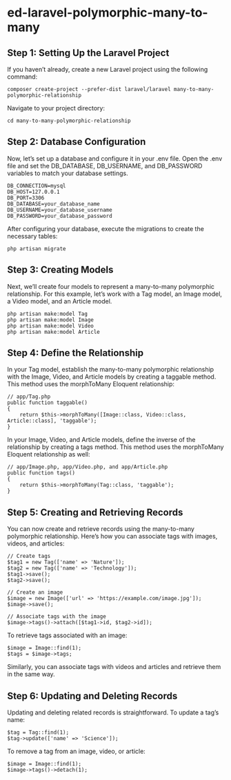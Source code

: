 # ed-laravel-polymorphic-many-to-many

## Step 1: Setting Up the Laravel Project

If you haven’t already, create a new Laravel project using the following command:

```
composer create-project --prefer-dist laravel/laravel many-to-many-polymorphic-relationship
```

Navigate to your project directory:

```
cd many-to-many-polymorphic-relationship
```

## Step 2: Database Configuration

Now, let’s set up a database and configure it in your .env file. Open the .env file and set the DB_DATABASE, DB_USERNAME, and DB_PASSWORD variables to match your database settings.

```
DB_CONNECTION=mysql
DB_HOST=127.0.0.1
DB_PORT=3306
DB_DATABASE=your_database_name
DB_USERNAME=your_database_username
DB_PASSWORD=your_database_password
```

After configuring your database, execute the migrations to create the necessary tables:

```
php artisan migrate
```

## Step 3: Creating Models

Next, we’ll create four models to represent a many-to-many polymorphic relationship. For this example, let’s work with a Tag model, an Image model, a Video model, and an Article model.

```
php artisan make:model Tag
php artisan make:model Image
php artisan make:model Video
php artisan make:model Article
```

## Step 4: Define the Relationship

In your Tag model, establish the many-to-many polymorphic relationship with the Image, Video, and Article models by creating a taggable method. This method uses the morphToMany Eloquent relationship:

```
// app/Tag.php
public function taggable()
{
    return $this->morphToMany([Image::class, Video::class, Article::class], 'taggable');
}
```

In your Image, Video, and Article models, define the inverse of the relationship by creating a tags method. This method uses the morphToMany Eloquent relationship as well:

```
// app/Image.php, app/Video.php, and app/Article.php
public function tags()
{
    return $this->morphToMany(Tag::class, 'taggable');
}
```

## Step 5: Creating and Retrieving Records

You can now create and retrieve records using the many-to-many polymorphic relationship. Here’s how you can associate tags with images, videos, and articles:

```
// Create tags
$tag1 = new Tag(['name' => 'Nature']);
$tag2 = new Tag(['name' => 'Technology']);
$tag1->save();
$tag2->save();

// Create an image
$image = new Image(['url' => 'https://example.com/image.jpg']);
$image->save();

// Associate tags with the image
$image->tags()->attach([$tag1->id, $tag2->id]);
```

To retrieve tags associated with an image:

```
$image = Image::find(1);
$tags = $image->tags;
```

Similarly, you can associate tags with videos and articles and retrieve them in the same way.

## Step 6: Updating and Deleting Records

Updating and deleting related records is straightforward. To update a tag’s name:

```
$tag = Tag::find(1);
$tag->update(['name' => 'Science']);
```

To remove a tag from an image, video, or article:

```
$image = Image::find(1);
$image->tags()->detach(1);
```
